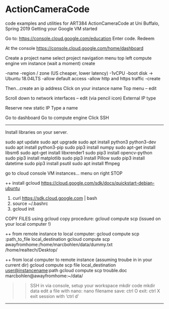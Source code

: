 # ActionCameraCode
code examples and utilities for ART384 ActionCameraCode at Uni Buffalo, Spring 2019
Getting your Google VM started

Go to: https://console.cloud.google.com/education
Enter code. Redeem

At the console
https://console.cloud.google.com/home/dashboard


Create a project name
select project
navigation menu top left
compute engine
vm instance (wait a moment)
create

-name
-region / zone (US cheaper, lower latency)
-1vCPU
-boot disk -> Ubuntu 18.04LTS
-allow default access
-allow http and https traffic
-create

Then…create an ip address
Click on your instance name
Top menu – edit

Scroll down to network interfaces – edit (via pencil icon)
External  IP type

Reserve new static IP
Type a name

Go to dashboard
Go to compute engine
Click SSH

------------------------------------------------------------------------------------------------------------------------------
Install libraries on your server.

sudo apt update
sudo apt upgrade
sudo apt install python3 python3-dev
sudo apt install python3-pip
sudo pip3 install numpy
sudo apt-get install libsm6
sudo apt-get install libxrender1
sudo pip3 install opencv-python
sudo pip3 install matplotlib
sudo pip3 install Pillow
sudo pip3 install datetime
sudo pip3 install psutil
sudo apt install ffmpeg

go to cloud console VM instances… menu on right STOP

++ install gcloud
https://cloud.google.com/sdk/docs/quickstart-debian-ubuntu

1) curl https://sdk.cloud.google.com | bash
2) source ~/.bashrc
3) gcloud init

COPY FILES using gcloud copy procedure: gcloud compute scp
(issued on your local computer !)

++ from remote instance to local computer:
gcloud compute scp <instancename>:path_to_file local_destination
gcloud compute scp awayfromhome:/home/marcbohlen/data/dummy.txt /home/realtech/Desktop/

++ from local computer to remote instance (assuming troube in in your current dir)
gcloud compute scp file local_destination <user@instancename>:path
gcloud compute scp trouble.doc marcbohlen@awayfromhome:~/data/

 >> SSH in via console, setup your workspace
mkdir code
mkdir data
edit a file with nano:
nano filename
save: ctrl O
exit: ctrl X
exit session with ‘ctrl d’
-------------------------------------------------------------------------------------------------------------------------------
